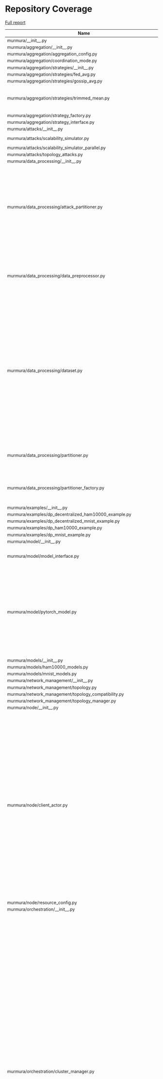 # Repository Coverage

[Full report](https://htmlpreview.github.io/?https://github.com/Cloudslab/murmura/blob/python-coverage-comment-action-data/htmlcov/index.html)

| Name                                                                        |    Stmts |     Miss |   Cover |   Missing |
|---------------------------------------------------------------------------- | -------: | -------: | ------: | --------: |
| murmura/\_\_init\_\_.py                                                     |        0 |        0 |    100% |           |
| murmura/aggregation/\_\_init\_\_.py                                         |        0 |        0 |    100% |           |
| murmura/aggregation/aggregation\_config.py                                  |       25 |        0 |    100% |           |
| murmura/aggregation/coordination\_mode.py                                   |        4 |        0 |    100% |           |
| murmura/aggregation/strategies/\_\_init\_\_.py                              |        0 |        0 |    100% |           |
| murmura/aggregation/strategies/fed\_avg.py                                  |       30 |        2 |     93% |    46, 65 |
| murmura/aggregation/strategies/gossip\_avg.py                               |       32 |        2 |     94% |    56, 76 |
| murmura/aggregation/strategies/trimmed\_mean.py                             |       47 |        7 |     85% |54, 77, 96-97, 118, 132-133 |
| murmura/aggregation/strategy\_factory.py                                    |       27 |        0 |    100% |           |
| murmura/aggregation/strategy\_interface.py                                  |        8 |        1 |     88% |        34 |
| murmura/attacks/\_\_init\_\_.py                                             |        0 |        0 |    100% |           |
| murmura/attacks/scalability\_simulator.py                                   |      533 |      533 |      0% |   10-1274 |
| murmura/attacks/scalability\_simulator\_parallel.py                         |      134 |      134 |      0% |     6-313 |
| murmura/attacks/topology\_attacks.py                                        |      312 |      312 |      0% |     6-748 |
| murmura/data\_processing/\_\_init\_\_.py                                    |        0 |        0 |    100% |           |
| murmura/data\_processing/attack\_partitioner.py                             |      159 |      142 |     11% |29-32, 36-45, 51-93, 116-118, 124-140, 149-184, 188-205, 209, 226-229, 235-329 |
| murmura/data\_processing/data\_preprocessor.py                              |      196 |       12 |     94% |17, 22, 163, 278, 326-327, 355-357, 464-467, 481 |
| murmura/data\_processing/dataset.py                                         |      238 |       80 |     66% |52, 59, 66-68, 75-109, 116-123, 143-159, 266, 280, 344-349, 360-368, 375-389, 409, 433-435, 445-448, 468-495, 499-500, 508 |
| murmura/data\_processing/partitioner.py                                     |       84 |        7 |     92% |32, 80, 123-124, 133-134, 150 |
| murmura/data\_processing/partitioner\_factory.py                            |       44 |       28 |     36% |36-43, 52-93, 111-120, 131-156 |
| murmura/examples/\_\_init\_\_.py                                            |        0 |        0 |    100% |           |
| murmura/examples/dp\_decentralized\_ham10000\_example.py                    |      215 |      215 |      0% |     2-650 |
| murmura/examples/dp\_decentralized\_mnist\_example.py                       |      274 |      274 |      0% |     1-802 |
| murmura/examples/dp\_ham10000\_example.py                                   |      200 |      200 |      0% |     2-602 |
| murmura/examples/dp\_mnist\_example.py                                      |      184 |      184 |      0% |     1-532 |
| murmura/model/\_\_init\_\_.py                                               |        0 |        0 |    100% |           |
| murmura/model/model\_interface.py                                           |       25 |        7 |     72% |24, 39, 51, 60, 69, 78, 87 |
| murmura/model/pytorch\_model.py                                             |      182 |       42 |     77% |69-73, 102-107, 111, 115, 123-131, 135, 137, 149-152, 170-201, 279, 378, 389, 412 |
| murmura/models/\_\_init\_\_.py                                              |        3 |        0 |    100% |           |
| murmura/models/ham10000\_models.py                                          |      101 |        0 |    100% |           |
| murmura/models/mnist\_models.py                                             |       30 |        0 |    100% |           |
| murmura/network\_management/\_\_init\_\_.py                                 |        0 |        0 |    100% |           |
| murmura/network\_management/topology.py                                     |       24 |        0 |    100% |           |
| murmura/network\_management/topology\_compatibility.py                      |       20 |        0 |    100% |           |
| murmura/network\_management/topology\_manager.py                            |       23 |        0 |    100% |           |
| murmura/node/\_\_init\_\_.py                                                |        0 |        0 |    100% |           |
| murmura/node/client\_actor.py                                               |      506 |      396 |     22% |17-18, 32-33, 41-42, 112, 152-212, 232-295, 304, 327-328, 336-549, 558-627, 641-838, 849-905, 914-939, 952-978, 986-995, 1003-1011, 1033-1035, 1055, 1075-1077, 1113-1117, 1127-1129 |
| murmura/node/resource\_config.py                                            |       16 |        0 |    100% |           |
| murmura/orchestration/\_\_init\_\_.py                                       |        0 |        0 |    100% |           |
| murmura/orchestration/cluster\_manager.py                                   |      598 |      429 |     28% |79-111, 138-140, 157-161, 178-200, 204, 209-262, 266, 277-284, 314, 325-327, 332, 348-349, 356-359, 412-416, 427-459, 470-598, 608-707, 713-850, 862-897, 912-964, 977-1011, 1015-1069, 1089-1131, 1135-1157, 1171, 1184-1244, 1250-1270, 1274-1289, 1294, 1310-1312, 1324, 1359-1362, 1378-1397, 1406-1407 |
| murmura/orchestration/learning\_process/\_\_init\_\_.py                     |        0 |        0 |    100% |           |
| murmura/orchestration/learning\_process/decentralized\_learning\_process.py |      130 |       29 |     78% |30, 47-75, 115, 153-154, 160-170, 345 |
| murmura/orchestration/learning\_process/federated\_learning\_process.py     |      123 |       32 |     74% |39, 52, 59-91, 134, 173-174, 180-190, 257-262 |
| murmura/orchestration/learning\_process/learning\_process.py                |      328 |      139 |     58% |44-45, 120-121, 149, 154, 178-192, 198-218, 258-260, 268-271, 319-332, 477, 498-499, 520-522, 532-542, 564, 572, 579, 612-662, 668-723, 732, 744-745, 755-795, 886-919 |
| murmura/orchestration/orchestration\_config.py                              |       62 |        0 |    100% |           |
| murmura/orchestration/topology\_coordinator.py                              |      175 |       61 |     65% |42, 61, 89-115, 131-184, 231, 243, 274, 298, 311, 340-357, 382, 395, 421, 461 |
| murmura/privacy/\_\_init\_\_.py                                             |        0 |        0 |    100% |           |
| murmura/privacy/dp\_aggregation.py                                          |      151 |       10 |     93% |136-137, 194, 262-263, 329, 393-394, 415-416 |
| murmura/privacy/dp\_config.py                                               |       72 |        8 |     89% |137, 140, 145, 258-263 |
| murmura/privacy/dp\_model\_wrapper.py                                       |      233 |       55 |     76% |20-22, 90, 107, 114-116, 121-122, 144-150, 154-155, 210-215, 218, 242, 252-255, 274, 299, 324-331, 344-352, 440-442, 477-481, 500-501, 506, 520-527, 556, 569, 582 |
| murmura/privacy/privacy\_accountant.py                                      |      148 |       21 |     86% |15-17, 102, 109-111, 163-166, 174-184, 452-467 |
| murmura/visualization/\_\_init\_\_.py                                       |        0 |        0 |    100% |           |
| murmura/visualization/network\_visualizer.py                                |      577 |      170 |     71% |93, 117-141, 258-274, 319, 490, 570-621, 625-640, 644-666, 670-681, 685-702, 706-723, 741-742, 769-771, 817-818, 833-834, 850, 868, 872-876, 883, 887, 902-912, 920-925, 929-934, 940, 944, 1005-1007, 1051, 1065-1104, 1107-1108, 1141-1142, 1219-1220, 1250-1251 |
| murmura/visualization/training\_event.py                                    |       93 |       38 |     59% |164-181, 187-210, 215-248 |
| murmura/visualization/training\_observer.py                                 |       18 |        1 |     94% |        17 |
|                                                                   **TOTAL** | **6384** | **3571** | **44%** |           |


## Setup coverage badge

Below are examples of the badges you can use in your main branch `README` file.

### Direct image

[![Coverage badge](https://raw.githubusercontent.com/Cloudslab/murmura/python-coverage-comment-action-data/badge.svg)](https://htmlpreview.github.io/?https://github.com/Cloudslab/murmura/blob/python-coverage-comment-action-data/htmlcov/index.html)

This is the one to use if your repository is private or if you don't want to customize anything.

### [Shields.io](https://shields.io) Json Endpoint

[![Coverage badge](https://img.shields.io/endpoint?url=https://raw.githubusercontent.com/Cloudslab/murmura/python-coverage-comment-action-data/endpoint.json)](https://htmlpreview.github.io/?https://github.com/Cloudslab/murmura/blob/python-coverage-comment-action-data/htmlcov/index.html)

Using this one will allow you to [customize](https://shields.io/endpoint) the look of your badge.
It won't work with private repositories. It won't be refreshed more than once per five minutes.

### [Shields.io](https://shields.io) Dynamic Badge

[![Coverage badge](https://img.shields.io/badge/dynamic/json?color=brightgreen&label=coverage&query=%24.message&url=https%3A%2F%2Fraw.githubusercontent.com%2FCloudslab%2Fmurmura%2Fpython-coverage-comment-action-data%2Fendpoint.json)](https://htmlpreview.github.io/?https://github.com/Cloudslab/murmura/blob/python-coverage-comment-action-data/htmlcov/index.html)

This one will always be the same color. It won't work for private repos. I'm not even sure why we included it.

## What is that?

This branch is part of the
[python-coverage-comment-action](https://github.com/marketplace/actions/python-coverage-comment)
GitHub Action. All the files in this branch are automatically generated and may be
overwritten at any moment.